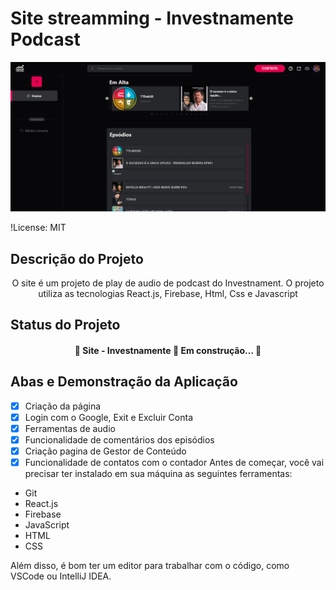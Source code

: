 # Site streamming - Investnamente Podcast

![Capa](public/img/Captura%20de%20tela%202024-02-29%20022404.png)


!License: MIT

## Descrição do Projeto

<p align="center">O site é um projeto de play de audio de podcast do Investnament. O projeto utiliza as tecnologias React.js, Firebase, Html, Css e Javascript</p>

## Status do Projeto

<h4 align="center"> 
	🚧  Site - Investnamente 🚀 Em construção...  🚧
</h4>

## Abas e Demonstração da Aplicação

- [x] Criação da página
- [x] Login com o Google, Exit e Excluir Conta
- [x] Ferramentas de audio
- [x] Funcionalidade de comentários dos episódios
- [x] Criação pagina de Gestor de Conteúdo
- [x] Funcionalidade de contatos com o contador
Antes de começar, você vai precisar ter instalado em sua máquina as seguintes ferramentas:

- Git
- React.js
- Firebase
- JavaScript
- HTML
- CSS

Além disso, é bom ter um editor para trabalhar com o código, como VSCode ou IntelliJ IDEA.

